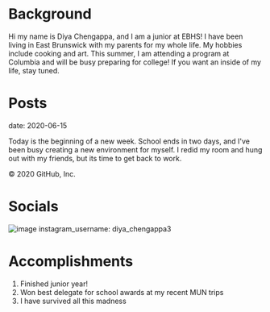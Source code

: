 # Background 
Hi my name is Diya Chengappa, and I am a junior at EBHS! I have been living in East Brunswick with my parents for my whole life. My hobbies include cooking and art. This summer, I am attending a program at Columbia and will be busy preparing for college! If you want an inside of my life, stay tuned. 

# Posts
date: 2020-06-15

Today is the beginning of a new week. School ends in two days, and I've been busy creating a new environment for myself. I redid my room and hung out with my friends, but its time to get back to work.

© 2020 GitHub, Inc.

# Socials
![image](https://drive.google.com/open?id=1Iw6ngrgg7YvfOE92PaGnWZMwYTgvop21)
instagram_username: diya_chengappa3

# Accomplishments
1. Finished junior year!
2. Won best delegate for school awards at my recent MUN trips
3. I have survived all this madness 
